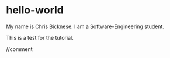 # hello-world

My name is Chris Bicknese. I am a Software-Engineering student.

This is a test for the tutorial.

//comment
